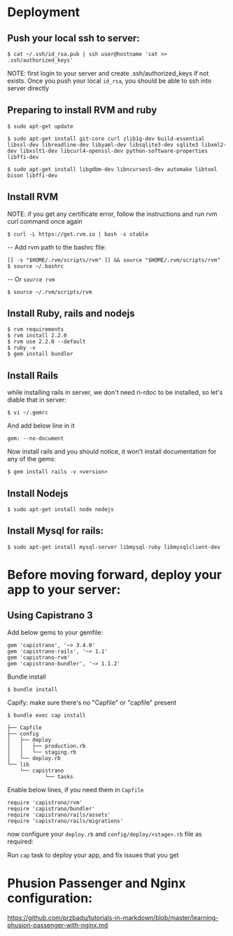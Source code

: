 Deployment
==================

Push your local ssh to server:
---------------------------------

    $ cat ~/.ssh/id_rsa.pub | ssh user@hostname 'cat >> .ssh/authorized_keys'

NOTE: first login to your server and create .ssh/authorized_keys if not exists.
Once you push your local `id_rsa`, you should be able to ssh into server directly

Preparing to install RVM and ruby
--------------------

    $ sudo apt-get update

    $ sudo apt-get install git-core curl zlib1g-dev build-essential libssl-dev libreadline-dev libyaml-dev libsqlite3-dev sqlite3 libxml2-dev libxslt1-dev libcurl4-openssl-dev python-software-properties libffi-dev

    $ sudo apt-get install libgdbm-dev libncurses5-dev automake libtool bison libffi-dev

Install RVM
--------------

NOTE: if you get any certificate error, follow the instructions and run rvm curl command once again

    $ curl -L https://get.rvm.io | bash -s stable

-- Add rvm path to the bashrc file:

    [[ -s "$HOME/.rvm/scripts/rvm" ]] && source "$HOME/.rvm/scripts/rvm"
    $ source ~/.bashrc

-- Or `source rvm`

    $ source ~/.rvm/scripts/rvm

Install Ruby, rails and nodejs
------------------------------

    $ rvm requirements
    $ rvm install 2.2.0
    $ rvm use 2.2.0 --default
    $ ruby -v
    $ gem install bundler

Install Rails
-------------

while installing rails in server, we don't need ri-rdoc to be installed, so let's diable that in server:

    $ vi ~/.gemrc

And add below line in it

    gem: --no-document

Now install rails and you should notice, it won't install documentation for any of the gems:

    $ gem install rails -v <version>


Install Nodejs
---------------

    $ sudo apt-get install node nodejs

Install Mysql for rails:
------------------------

    $ sudo apt-get install mysql-server libmysql-ruby libmysqlclient-dev


Before moving forward, deploy your app to your server:
=========================================================

Using Capistrano 3
---------------------

Add below gems to your gemfile:

    gem 'capistrano', '~> 3.4.0'
    gem 'capistrano-rails', '~> 1.1'
    gem 'capistrano-rvm'
    gem 'capistrano-bundler', '~> 1.1.2'

Bundle install

    $ bundle install

Capify: make sure there's no "Capfile" or "capfile" present

    $ bundle exec cap install

    ├── Capfile
    ├── config
    │   ├── deploy
    │   │   ├── production.rb
    │   │   └── staging.rb
    │   └── deploy.rb
    └── lib
        └── capistrano
                └── tasks

Enable below lines, if you need them in `Capfile`

    require 'capistrano/rvm'
    require 'capistrano/bundler'
    require 'capistrano/rails/assets'
    require 'capistrano/rails/migrations'


now configure your `deploy.rb` and `config/deploy/<stage>.rb` file as required:

Run `cap` task to deploy your app, and fix issues that you get



Phusion Passenger and Nginx configuration:
===========================================

https://github.com/przbadu/tutorials-in-markdown/blob/master/learning-phusion-passenger-with-nginx.md
